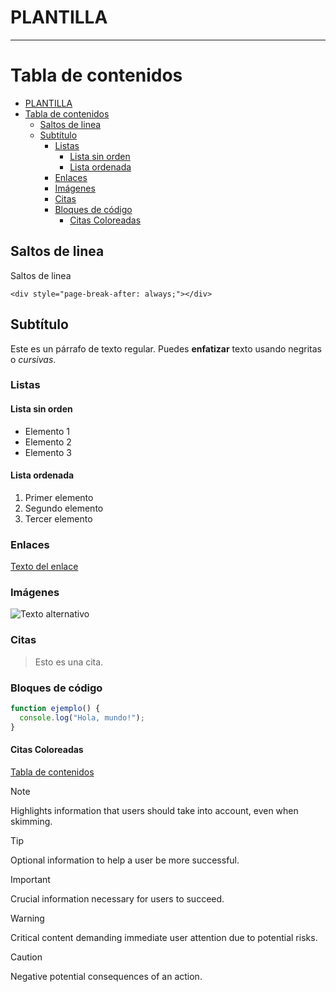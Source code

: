 # PLANTILLA
--------------

[//]: # (version: 1.0)
[//]: # (author: Fran Dona)
[//]: # (date: 2024-02-09)



# Tabla de contenidos
- [PLANTILLA](#plantilla)
- [Tabla de contenidos](#tabla-de-contenidos)
  - [Saltos de linea](#saltos-de-linea)
  - [Subtítulo](#subtítulo)
    - [Listas](#listas)
      - [Lista sin orden](#lista-sin-orden)
      - [Lista ordenada](#lista-ordenada)
    - [Enlaces](#enlaces)
    - [Imágenes](#imágenes)
    - [Citas](#citas)
    - [Bloques de código](#bloques-de-código)
      - [Citas Coloreadas](#citas-coloreadas)



## Saltos de linea
Saltos de linea
```
<div style="page-break-after: always;"></div>
```

## Subtítulo

Este es un párrafo de texto regular. Puedes **enfatizar** texto usando negritas o *cursivas*.

### Listas

#### Lista sin orden

- Elemento 1
- Elemento 2
- Elemento 3

#### Lista ordenada

1. Primer elemento
2. Segundo elemento
3. Tercer elemento

### Enlaces

[Texto del enlace](URL_del_enlace)

### Imágenes

![Texto alternativo](URL_de_la_imagen)

### Citas

> Esto es una cita.

### Bloques de código

```javascript
function ejemplo() {
  console.log("Hola, mundo!");
}
```


#### Citas Coloreadas
[Tabla de contenidos](#tabla-de-contenidos)

> [!NOTE]  
> Highlights information that users should take into account, even when skimming.

> [!TIP]
> Optional information to help a user be more successful.

> [!IMPORTANT]  
> Crucial information necessary for users to succeed.

> [!WARNING]  
> Critical content demanding immediate user attention due to potential risks.

> [!CAUTION]
> Negative potential consequences of an action.